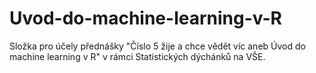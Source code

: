 # Uvod-do-machine-learning-v-R
Složka pro účely přednášky "Číslo 5 žije a chce vědět víc aneb Úvod do machine learning v R" v rámci Statistických dýchánků na VŠE.
